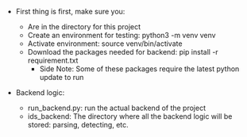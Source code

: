 - First thing is first, make sure you:
    - Are in the directory for this project 
    - Create an environment for testing: python3 -m venv venv
    - Activate environment: source venv/bin/activate
    - Download the packages needed for backend: pip install -r requirement.txt
        - Side Note: Some of these packages require the latest python update to run

- Backend logic:
    - run_backend.py: run the actual backend of the project 
    - ids_backend: The directory where all the backend logic will be stored: parsing, detecting, etc.